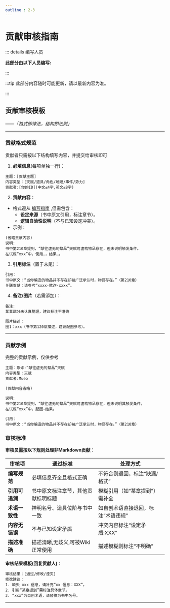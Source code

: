 ```yaml
---
outline : 2-3
---
```

# 贡献审核指南 <Badge type="warning" text="beta" />
::: details 编写人员

**此部分由以下人员编写:**
<MemberBlock :filterNames="names" />

<script setup>


const names = [
'Mars',
'Mueo',
];
</script>

:::

:::tip
此部分内容随时可能更新，请以最新内容为准。

:::


## **贡献审核模板**

*——「格式即律法，结构即法则」*

---
### 贡献格式规范
贡献者只需按以下结构填写内容，并提交给审核即可

1. **必填信息**(每项单独一行)：  
```  
主题：[贡献主题]  
内容类型：[天赋/道具/角色/地理/事件/势力]  
贡献者:[你的ID](中文≤4字,英文≤8字)
```  

2. **贡献内容**：  
- 格式遵从 [编写指南](/contribution/compile.md) ,但需包含：  
   - **设定来源**（书中原文引用，标注章节）。  
   - **逻辑自洽性说明**（不与已知设定冲突）。  
- 示例：  
```  
(省略贡献内容)  
说明:
书中第210章提到，“献往虚无的祭品”天赋可虚构物品存在，但未说明触发条件。  
在试炼“xxx”中，使用…，结果…。  
```  

3. **引用标注**（置于末尾）：  
```  
引用：  
书中原文：“当你编造的物品并不存在却被广泛承认时，物品存在。”（第210章）  
关联贡献：请参考“xxxx-欺诈-xxxx”。  
```  

4. **备注/图片**（若需添加）：  
```  
备注:
某某部分未认真整理，建议标注不准确

图片描述：  
图1：xxx（书中第120章描述，建议配图参考）。  
```  
---

### 贡献示例  
完整的贡献示例，仅供参考

```  
主题：欺诈-“献往虚无的祭品”天赋  
内容类型：天赋  
贡献者:Mueo

(贡献内容省略) 

说明:
书中第210章提到，“献往虚无的祭品”天赋可虚构物品存在，但未说明其触发条件。  
在试炼“xxx”中，起因-结果。  

引用：  
书中原文：“当你编造的物品并不存在却被广泛承认时，物品存在。”（第210章）  

```  
### 审核标准
**审核员需按以下规则处理非Markdown贡献**：  

| **审核项**      | **通过标准**               | **处理方式**          |     
| ------------ | ---------------------- | ----------------- | 
| **编写规范**  | 必填信息齐全且格式正确 | 不符合则退回，标注“缺漏/格式”  |     
| **引用可追溯**    | 书中原文标注章节，其他贡献标明标题      | 模糊引用（如“某章提到”）需补全  |     
| **术语一致性**    | 神明名号、道具位阶与书中一致         | 如自创术语直接退回，标注“术语违规” |     
| **内容无错误**    | 不与已知设定矛盾 | 冲突内容标注“设定矛盾:XXX”  |     
| **描述准确** | 描述清晰,无歧义,可被Wiki 正常使用   | 描述模糊则标注“不明确”  |     

**审核结果模板(回复贡献人)**：  
```  
审核结果：[通过/修改/湮灭]  
修改建议：  
1. 缺失 xxx 信息，请补充“xx 信息：XXX”。  
2. 引用“某章提到”需标注具体章节。  
3. “xxx”为自创术语，请替换为书中名号。  
```  

---

